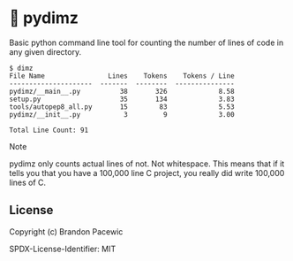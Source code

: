 # :100: pydimz

Basic python command line tool for counting the number of lines of code in any given directory.

```
$ dimz
File Name                Lines    Tokens    Tokens / Line
---------------------  -------  --------  ---------------
pydimz/__main__.py          38       326             8.58
setup.py                    35       134             3.83
tools/autopep8_all.py       15        83             5.53
pydimz/__init__.py           3         9             3.00

Total Line Count: 91
```

> [!NOTE]
> pydimz only counts actual lines of not. Not whitespace. This means that if it tells you that you have a 100,000 line C project, you really did write 100,000 lines of C.

## License

Copyright (c) Brandon Pacewic

SPDX-License-Identifier: MIT
